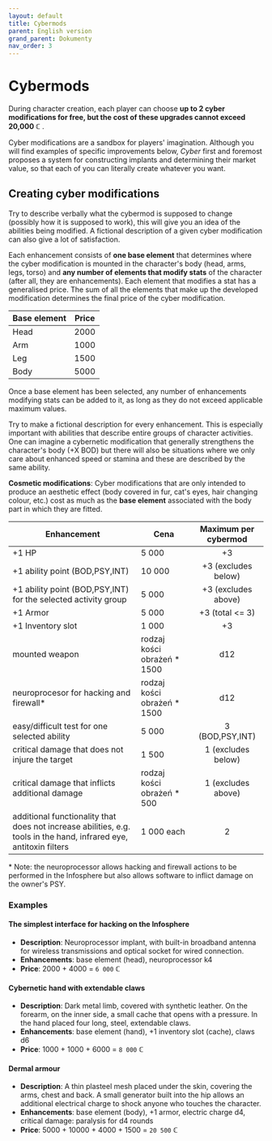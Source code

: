 ```yaml
---
layout: default
title: Cybermods
parent: English version
grand_parent: Dokumenty
nav_order: 3
---
```


# Cybermods

During character creation, each player can choose **up to 2 cyber modifications for free, but the cost of these upgrades cannot exceed 20,000 ℂ** .

Cyber modifications are a sandbox for players' imagination. Although you will find examples of specific improvements below, *Cyber* first and foremost proposes a system for constructing implants and determining their market value, so that each of you can literally create whatever you want.

## Creating cyber modifications

Try to describe verbally what the cybermod is supposed to change (possibly how it is supposed to work), this will give you an idea of the abilities being modified. A fictional description of a given cyber modification can also give a lot of satisfaction.

Each enhancement consists of **one base element** that determines where the cyber modification is mounted in the character's body (head, arms, legs, torso) and **any number of elements that modify stats** of the character (after all, they are enhancements). Each element that modifies a stat has a generalised price. The sum of all the elements that make up the developed modification determines the final price of the cyber modification.

| Base element | Price |
| ------------ | :---: |
| Head         | 2000  |
| Arm          | 1000  |
| Leg          | 1500  |
| Body         | 5000  |

Once a base element has been selected, any number of enhancements modifying stats can be added to it, as long as they do not exceed applicable maximum values.

Try to make a fictional description for every enhancement. This is especially important with abilities that describe entire groups of character activities. One can imagine a cybernetic modification that generally strengthens the character's body (+X BOD) but there will also be situations where we only care about enhanced speed or stamina and these are described by the same ability.

**Cosmetic modifications**: Cyber modifications that are only intended to produce an aesthetic effect (body covered in fur, cat's eyes, hair changing colour, etc.) cost as much as the **base element** associated with the body part in which they are fitted.

| Enhancement                                                                                                        | Cena                        | Maximum  per cybermod |
| ------------------------------------------------------------------------------------------------------------------ | --------------------------- | :-------------------: |
| +1 HP                                                                                                              | 5 000                       |          +3           |
| +1 ability point (BOD,PSY,INT)                                                                                     | 10 000                      |  +3 (excludes below)  |
| +1 ability point (BOD,PSY,INT) for the selected activity group                                                     | 5 000                       |  +3 (excludes above)  |
| +1 Armor                                                                                                           | 5 000                       |    +3 (total <= 3)    |
| +1 Inventory slot                                                                                                  | 1 000                       |          +3           |
| mounted weapon                                                                                                     | rodzaj kości obrażeń * 1500 |          d12          |
| neuroprocesor for hacking and firewall\*                                                                           | rodzaj kości obrażeń * 1500 |          d12          |
| easy/difficult test for one selected ability                                                                       | 5 000                       |    3 (BOD,PSY,INT)    |
| critical damage that does not injure the target                                                                    | 1 500                       |  1 (excludes below)   |
| critical damage that inflicts additional damage                                                                    | rodzaj kości obrażeń * 500  |  1  (excludes above)  |
| additional functionality that does not increase abilities, e.g. tools in the hand, infrared eye, antitoxin filters | 1 000    each               |           2           |

\* Note: the neuroprocessor allows hacking and firewall actions to be performed in the Infosphere but also allows software to inflict damage on the owner's PSY.

### Examples

#### The simplest interface for hacking on the Infosphere

- **Description**: Neuroprocessor implant, with built-in broadband antenna for wireless transmissions and optical socket for wired connection.
- **Enhancements**: base element (head), neuroprocessor k4
- **Price**: 2000 + 4000 = `6 000` ℂ

#### Cybernetic hand with extendable claws

- **Description**: Dark metal limb, covered with synthetic leather. On the forearm, on the inner side, a small cache that opens with a pressure. In the hand placed four long, steel, extendable claws.
- **Enhancements**: base element (hand), +1 inventory slot (cache), claws d6
- **Price**: 1000 + 1000 + 6000 = `8 000` ℂ

#### Dermal armour

- **Description**: A thin plasteel mesh  placed under the skin, covering the arms, chest and back. A small generator built into the hip allows an additional electrical charge to shock anyone who touches the character.
- **Enhancements**: base element (body), +1 armor, electric charge d4, critical damage: paralysis for d4 rounds
- **Price**: 5000 + 10000 + 4000 + 1500 = `20 500` ℂ
